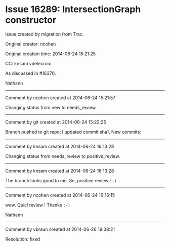# Issue 16289: IntersectionGraph constructor

Issue created by migration from Trac.

Original creator: ncohen

Original creation time: 2014-06-24 15:21:25

CC:  knsam vdelecroix

As discussed in #16370.

Nathann


---

Comment by ncohen created at 2014-06-24 15:21:57

Changing status from new to needs_review.


---

Comment by git created at 2014-06-24 15:22:25

Branch pushed to git repo; I updated commit sha1. New commits:


---

Comment by knsam created at 2014-06-24 16:13:28

Changing status from needs_review to positive_review.


---

Comment by knsam created at 2014-06-24 16:13:28

The branch looks good to me. So, positive review `:-)`.


---

Comment by ncohen created at 2014-06-24 16:16:15

wow. Quicl review ! Thanks `:-)`

Nathann


---

Comment by vbraun created at 2014-06-26 19:38:21

Resolution: fixed
